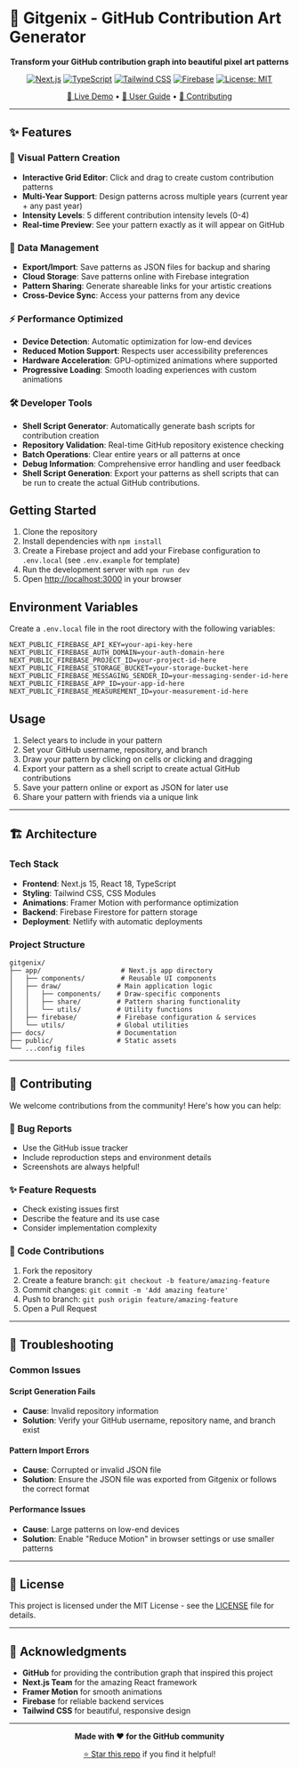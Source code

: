 # 🎨 Gitgenix - GitHub Contribution Art Generator

<div align="center">

**Transform your GitHub contribution graph into beautiful pixel art patterns**

[![Next.js](https://img.shields.io/badge/Next.js-15.0-black?style=flat&logo=next.js)](https://nextjs.org/)
[![TypeScript](https://img.shields.io/badge/TypeScript-5.0-blue?style=flat&logo=typescript)](https://www.typescriptlang.org/)
[![Tailwind CSS](https://img.shields.io/badge/Tailwind_CSS-3.4-38B2AC?style=flat&logo=tailwind-css)](https://tailwindcss.com/)
[![Firebase](https://img.shields.io/badge/Firebase-10.0-orange?style=flat&logo=firebase)](https://firebase.google.com/)
[![License: MIT](https://img.shields.io/badge/License-MIT-yellow.svg)](./LICENSE)

[🚀 Live Demo](https://Gitgenix-github-art.netlify.app/) • [📖 User Guide](./docs/USER_GUIDE.md) • [🤝 Contributing](#-contributing)

</div>

---

## ✨ Features

### 🎨 **Visual Pattern Creation**

- **Interactive Grid Editor**: Click and drag to create custom contribution patterns
- **Multi-Year Support**: Design patterns across multiple years (current year + any past year)
- **Intensity Levels**: 5 different contribution intensity levels (0-4)
- **Real-time Preview**: See your pattern exactly as it will appear on GitHub

### 🔄 **Data Management**

- **Export/Import**: Save patterns as JSON files for backup and sharing
- **Cloud Storage**: Save patterns online with Firebase integration
- **Pattern Sharing**: Generate shareable links for your artistic creations
- **Cross-Device Sync**: Access your patterns from any device

### ⚡ **Performance Optimized**

- **Device Detection**: Automatic optimization for low-end devices
- **Reduced Motion Support**: Respects user accessibility preferences
- **Hardware Acceleration**: GPU-optimized animations where supported
- **Progressive Loading**: Smooth loading experiences with custom animations

### 🛠️ **Developer Tools**

- **Shell Script Generator**: Automatically generate bash scripts for contribution creation
- **Repository Validation**: Real-time GitHub repository existence checking
- **Batch Operations**: Clear entire years or all patterns at once
- **Debug Information**: Comprehensive error handling and user feedback
- **Shell Script Generation**: Export your patterns as shell scripts that can be run to create the actual GitHub contributions.

## Getting Started

1. Clone the repository
2. Install dependencies with `npm install`
3. Create a Firebase project and add your Firebase configuration to `.env.local` (see `.env.example` for template)
4. Run the development server with `npm run dev`
5. Open [http://localhost:3000](http://localhost:3000) in your browser

## Environment Variables

Create a `.env.local` file in the root directory with the following variables:

```
NEXT_PUBLIC_FIREBASE_API_KEY=your-api-key-here
NEXT_PUBLIC_FIREBASE_AUTH_DOMAIN=your-auth-domain-here
NEXT_PUBLIC_FIREBASE_PROJECT_ID=your-project-id-here
NEXT_PUBLIC_FIREBASE_STORAGE_BUCKET=your-storage-bucket-here
NEXT_PUBLIC_FIREBASE_MESSAGING_SENDER_ID=your-messaging-sender-id-here
NEXT_PUBLIC_FIREBASE_APP_ID=your-app-id-here
NEXT_PUBLIC_FIREBASE_MEASUREMENT_ID=your-measurement-id-here
```

## Usage

1. Select years to include in your pattern
2. Set your GitHub username, repository, and branch
3. Draw your pattern by clicking on cells or clicking and dragging
4. Export your pattern as a shell script to create actual GitHub contributions
5. Save your pattern online or export as JSON for later use
6. Share your pattern with friends via a unique link

---

## 🏗️ Architecture

### Tech Stack

- **Frontend**: Next.js 15, React 18, TypeScript
- **Styling**: Tailwind CSS, CSS Modules
- **Animations**: Framer Motion with performance optimization
- **Backend**: Firebase Firestore for pattern storage
- **Deployment**: Netlify with automatic deployments

### Project Structure

```
gitgenix/
├── app/                    # Next.js app directory
│   ├── components/         # Reusable UI components
│   ├── draw/              # Main application logic
│   │   ├── components/    # Draw-specific components
│   │   ├── share/         # Pattern sharing functionality
│   │   └── utils/         # Utility functions
│   ├── firebase/          # Firebase configuration & services
│   └── utils/             # Global utilities
├── docs/                  # Documentation
├── public/                # Static assets
└── ...config files
```

---

## 🤝 Contributing

We welcome contributions from the community! Here's how you can help:

### **🐛 Bug Reports**

- Use the GitHub issue tracker
- Include reproduction steps and environment details
- Screenshots are always helpful!

### **✨ Feature Requests**

- Check existing issues first
- Describe the feature and its use case
- Consider implementation complexity

### **📝 Code Contributions**

1. Fork the repository
2. Create a feature branch: `git checkout -b feature/amazing-feature`
3. Commit changes: `git commit -m 'Add amazing feature'`
4. Push to branch: `git push origin feature/amazing-feature`
5. Open a Pull Request

---

## 🔧 Troubleshooting

### **Common Issues**

#### **Script Generation Fails**

- **Cause**: Invalid repository information
- **Solution**: Verify your GitHub username, repository name, and branch exist

#### **Pattern Import Errors**

- **Cause**: Corrupted or invalid JSON file
- **Solution**: Ensure the JSON file was exported from Gitgenix or follows the correct format

#### **Performance Issues**

- **Cause**: Large patterns on low-end devices
- **Solution**: Enable "Reduce Motion" in browser settings or use smaller patterns

---

## 📄 License

This project is licensed under the MIT License - see the [LICENSE](./LICENSE) file for details.

---

## 🙏 Acknowledgments

- **GitHub** for providing the contribution graph that inspired this project
- **Next.js Team** for the amazing React framework
- **Framer Motion** for smooth animations
- **Firebase** for reliable backend services
- **Tailwind CSS** for beautiful, responsive design

---

<div align="center">

**Made with ❤️ for the GitHub community**

[⭐ Star this repo](https://github.com/yourusername/gitgenix) if you find it helpful!

</div>
